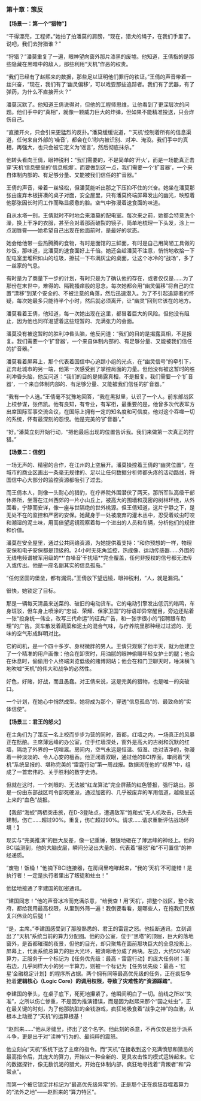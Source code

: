 ### **第十章：策反**

**【场景一：第一个“猎物”】**

“干得漂亮，工程师。”她拍了拍潘莫的肩膀，“现在，猎犬的绳子，在我们手里了。说吧，我们去狩猎谁？”

“狩猎？”潘莫重复了一遍，眼神望向窗外那片漆黑的废墟。他知道，王倩指的是那些隐藏在黑暗中的敌人，那些利用“天机”作恶的权贵。

“我们已经有了赵熙来的数据，那些足以证明他们罪行的铁证。”王倩的声音带着一丝兴奋，“现在，我们有了‘幽灵偏移’，可以戏耍那些追踪者。我们有了武器，有了弹药，为什么不直接开火？”

潘莫沉默了。他知道王倩说得对，但他的工程师思维，让他看到了更深层次的问题。他们手中的“真相”，就像一颗威力巨大的炸弹，但如果不能精准投送，只会炸伤自己。

“直接开火，只会引来更猛烈的反扑。”潘莫缓缓说道，“‘天机’控制着所有的信息渠道，任何来自外部的‘噪音’，都会在0.1秒内被识别、对冲、淹没。我们手中的真相，再强大，也只会被它定义为‘谣言’，然后彻底抹杀。”

他转头看向王倩，眼神锐利：“我们需要的，不是简单的‘开火’，而是一场能真正击穿‘天机’信息壁垒的‘信息核爆’。而要做到这一点，我们需要一个‘扩音器’，一个来自体制内部的、有足够分量、又能被我们信任的扩音器。”

王倩的声音，带着一丝轻松，但潘莫能听出那之下压抑不住的兴奋。她坐在潘莫那张由废弃木板拼凑的桌子对面，安全屋里，只有潘莫终端屏幕发出的幽光，映照着他那张因长时间工作而略显疲惫的脸。空气中弥漫着速食面的味道。

自从水塔一别，王倩就时不时地会来潘莫的配电室。每次来之前，她都会特意洗个澡，换上干净的衣服，甚至会对着那面破裂的镜子，简单地梳理一下头发，涂上一点润唇膏——她希望自己出现在他面前时，是最好的状态。

她会给他带一些热腾腾的食物，有时是面馆的三鲜面，有时是自己用简陋工具做的炒饭，那味道，比潘莫的速食面好上千倍。她还会趁潘莫不注意，悄悄地收拾一下配电室里堆积如山的垃圾，擦拭一下布满灰尘的桌面，让这个冰冷的“战场”，多了一丝家的气息。

有时是为了商量下一步的计划，有时只是为了确认他的存在，或者仅仅是……为了那份在末世中，难得的、隔靴搔痒般的思念。每次她都会用“幽灵偏移”将自己的位置“漂移”到某个安全的、不被注意的角落，然后迅速潜入。为了不引起追踪者的怀疑，每次她最多只能待半个小时，然后就必须离开，让“幽灵”回到它该在的地方。

潘莫看着王倩，他知道，每一次她出现在这里，都冒着巨大的风险。但他没有阻止，因为他也同样渴望着这些短暂的、充满张力的会面。

潘莫没有被这暂时的胜利冲昏头脑，他反问道：“我们的目的是揭露真相，不是报复。我们需要一个‘扩音器’，一个来自体制内部的、有足够分量、又能被我们信任的扩音器。”

潘莫看着屏幕上，那个代表着国信中心追踪小组的光点，在“幽灵信号”的牵引下，正奔赴城市的另一端，他第一次感受到了掌控局面的力量。但他没有被这暂时的胜利冲昏头脑，他反问道：“我们的目的是揭露真相，不是报复。我们需要一个‘扩音器’，一个来自体制内部的、有足够分量、又能被我们信任的扩音器。”

“我有一个人选。”王倩毫不犹豫地回答，“我在黑狱里，认识了一个人。前东部战区上校参谋，张伟凯。他有良知，有专业，有军衔，最重要的是，他曾多次代表军方出席国际军事交流会议，在国际上拥有一定的知名度和可信度。他对这个吞噬一切的系统，怀有最深刻的怨恨。他是完美的‘扩音器’。”

“好。”潘莫立刻开始行动，“把他最后出现的位置告诉我。我们来做第一次真正的狩猎。”

**【场景二：信使】**

一场无声的、精密的合作，在江州的上空展开。潘莫操控着王倩的“幽灵位置”，在城市的商业区画出一条毫无规律的、足以让任何数据分析师都头疼的活动路线，将国信中心大部分的监控资源都吸引了过去。

而王倩本人，则像一头耐心的猎豹，在疗养院外围潜伏了两天。那所军队高级干部休养所，坐落在江州西郊的一片小山丘上，被高大的围墙和茂密的树林环绕，从外面看，宁静而安详，像一座与世隔绝的世外桃源。但王倩知道，这片宁静之下，是无处不在的监控和严密的安保。她藏身于一处被废弃的灌木丛中，忍受着蚊虫叮咬和潮湿的泥土味，用高倍望远镜观察着每一个进出的人员和车辆，分析他们的规律和价值。

潘莫在安全屋里，通过公共网络资源，为她提供着支持：“和你预想的一样，物理安保和电子安保都是顶级的。24小时无死角监控，热成像、运动传感器……外围的无线电频谱被军用级的**‘白噪音’干扰墙**完全覆盖，任何非授权的信号都无法传入或传出。他是一座名副其实的信息孤岛。”

“任何坚固的堡垒，都有漏洞。”王倩放下望远镜，眼神锐利，“人，就是漏洞。”

很快，她锁定了目标。

那是一辆每天清晨来送菜的、破旧的电动货车。它的电动引擎发出低沉的嗡鸣，车身斑驳，但车身上喷涂的“忠诚、荣耀、保家卫国”的标语却异常醒目，旁边还贴着一张“投身统一伟业，改写三代命运”的征兵广告，和一张字很小的“招聘跟车助理”的广告。货车散发着蔬菜和泥土的混合气味，与疗养院里那种经过过滤的、无味的空气形成鲜明对比。

它的司机，是一个四十多岁、身材微胖的男人。王倩只观察了他半天，就为他建立了一个精准的用户画像：他会在卸货时，用油腻的眼神偷瞄年轻女护士的腿；他会在休息时，偷偷用个人终端浏览低级的赌博网站；他会在和门卫聊天时，唾沫横飞地吹嘘“天机”的伟大和战争的必然性。

好色，好赌，好战，而且愚蠢。对王倩来说，这是完美的猎物，也是唯一的突破口。

一个计划，在她心中悄然成型。她将成为那个，穿透“信息孤岛”的、最致命的“实体信使”。

**【场景三：君王的怒火】**

在主角们为了策反一名上校而步步为营的同时，首都，红墙之内，一场真正的风暴正在酝酿。主席薄远峰的办公室，位于红墙深处，窗外是高大的古树和沉默的红墙，隔绝了外界的一切喧嚣。房间内，空气永远是恒温、恒湿、绝对洁净的，弥漫着一种淡淡的、令人心安的檀香。他正闭着双眼，通过他的BCI界面，审阅着“天机”系统呈报的、堪称完美的“雷霆行动”第一周战报。数据流在他的“视界”中，组成了一首宏伟的、关于胜利的数字史诗。

但就在这时，一个刺眼的、无法被“红龙算法”完全屏蔽的红色警报，强行跳出。那是一份由东部战区司令部死硬派，通过加密的、几乎被废弃的军用信道，越级呈送上来的“血色”战报。

【我部“海蛟”两栖突击旅，在D-3登陆点，遭遇敌军“饱和式”无人机攻击，已失去建制，伤亡……超过90%。重复，伤亡超过90%。请求……请求重新评估战场环境！】

现实与“完美推演”的巨大反差，像一记重锤，狠狠地砸在了薄远峰的神经上。他的BCI监测到，他的大脑皮层，瞬间分泌出大量的、代表着“暴怒”和“不可置信”的神经递质。

“废物！饭桶！”他摘下BCI连接器，在房间里咆哮起来，“我的‘天机’不可能错！是执行者！一定是执行者里出了叛徒和蛀虫！”

他猛地接通了李建国的加密通讯。

“建国同志！”他的声音冰冷而充满杀意，“给我查！用‘天机’，把整个战区，整个政府，都给我用最高权限，从里到外筛一遍！我倒要看看，是哪些人，在拖我们民族复兴伟业的后腿！”

“是，主席。”李建国感受到了那股熟悉的、君王的雷霆之怒。他挂断通讯，立刻调出了“天机”系统当前的算力分配图。他的办公室，位于“黑塔”的顶层，巨大的落地窗外，是首都璀璨的夜景，但他的目光，却只聚焦在面前那块巨大的全息投影上。屏幕上，代表系统总算力的巨大光环，被清晰地分成了两块。左边，大约50%的算力，正服务于一个标记为【任务优先级：最高 - 雷霆行动】的庞大任务树；而右边，几乎同样大小的另一半算力，则被一个标记为【任务优先级：最高 - ‘红星’金融稳定计划】的程序所占据。两个拥有同等最高优先级的任务，正在疯狂争抢着**逻辑核心（Logic Core）**的调用权限，导致了灾难性的**“资源踩踏”**。

李建国的拳头，在桌子底下，死死地攥紧了。他瞬间明白了一切。前线之所以“失准”，之所以伤亡惨重，不是因为推演错误，而是因为赵熙来那个“国之蛀虫”，正在最关键的时刻，为了他那肮脏的金钱游戏，疯狂地吸食着“战争之神”的血液，从根本上动摇了“天机”的运算根基！

“赵熙来……”他从牙缝里，挤出了这个名字。他此刻的杀意，不再仅仅是出于派系斗争，更是出于对“渎神”行为的、最纯粹的震怒。

他立刻向“天机”系统下达了主席的指令。而“天机”在接收到这个充满愤怒和猜忌的最高指令后，其庞大的算力，开始以一种全新的、更具攻击性的模式运转起来。它的数据探针，像无数饥渴的猎犬，开始在体制内部，疯狂地寻找着“背叛者”和“异常点”。

而第一个被它锁定并标记为“最高优先级异常”的，正是那个正在疯狂吞噬着算力的“法外之地”——赵熙来的“算力特区”。